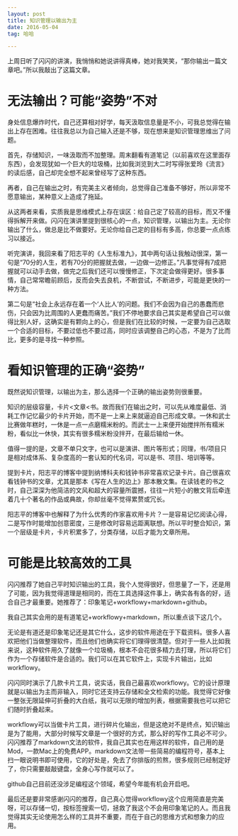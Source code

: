 ```yaml
---
layout: post
title: 知识管理以输出为主
date: 2016-05-04
tag: 哈哈

---
```

上周日听了闪闪的讲演，我悄悄和她说讲得真棒，她对我笑笑，“那你输出一篇文章吧。”所以我敲出了这篇文章。
# 无法输出？可能“姿势”不对

身处信息爆炸时代，自己还算相对好学，每天汲取信息量是不小，可我总觉得在输出上存在困难。往往我总以为自己输入还是不够，现在想来是知识管理思维出了问题。

首先，存储知识，一味汲取而不加整理。周末翻看有道笔记（以前喜欢在这里面存东西），会发现犹如一个巨大的垃圾桶，比如我浏览到大二时写得张爱玲《流言》的读后感，自己却完全想不起来曾经写了这种东西。

再者，自己在输出之时，有完美主义者倾向，总觉得自己准备不够好，所以非常不愿意输出，某种意义上造成了拖延。

从这两者来看，实质我是思维模式上存在误区：给自己定了较高的目标，而又不懂得拆解开来做。闪闪在演讲里提到很核心的一点，知识管理，以输出为主。无论你输出了什么，做总是比不做要好。无论你给自己定的目标有多高，你总要一点点练习以接近。

听完演讲，我回来看了阳志平的《人生标准九》，其中两句话让我触动很深，第一句是“70分的人生，若有70分的把握就去做，一边做一边修正。”凡事觉得有7成把握就可以动手去做，做完之后我们还可以慢慢修正，下次定会做得更好。很多事情，自己常常瞻前顾后，反而会失去良机，不断尝试，不断进步，可能是更快的一种方法。

第二句是“社会上永远存在着一个‘人比人’的问题。我们不会因为自己的愚蠢而悲伤，只会因为比周围的人更蠢而痛苦。”我们不停地要求自己其实是希望自己可以做得比别人好，这确实是有颗向上的心，但是我们在比较的时候，一定要为自己选取一个合适的目标，不要过低也不要过高，同时应该调整自己的心态，不是为了比而比，更多的是寻找一种参照。
# 看知识管理的正确“姿势”

既然说知识管理，以输出为主，那么选择一个正确的输出姿势则很重要。

知识的层级容量，卡片<文章<书。故而我们在输出之时，可以先从难度最低、消耗工作记忆最少的卡片开始，而不是一上来上来就逼迫自己形成文章。一休和武士比赛做年糕时，一休是一点一点磨糯米粉的。而武士一上来便开始搅拌所有糯米粉，看似比一休快，其实有很多糯米粉没拌开，在最后输给一休。

值得一提的是，文章不单只文字，也可以是演讲、图片等形式；同理，书/项目只是相对成体系、复杂度高的一套认知的代名词，可以是书、项目、培训等等。

提到卡片，阳志平的博客中提到纳博科夫和钱钟书非常喜欢记录卡片。自己很喜欢看钱钟书的文章，尤其是那本《写在人生的边上》那本散文集。在读钱老的书之时，自己深深为他简洁的文风和超大的容量所震撼，往往一片短小的散文背后牵连着几十个著名的作品或典故，你却丝毫不觉得累赘或冗长。

阳志平的博客中也解释了为什么优秀的作家喜欢用卡片？一是容易记忆阅读心得，二是写作时能增加创意密度，三是修改时容易远距离联想。所以平时整合知识，第一个层级是卡片，卡片积累多了，分类存储，以后才能为文章所用。
# 可能是比较高效的工具

闪闪推荐了她自己平时知识输出的工具，我个人觉得很好，但思量了一下，还是用了可能，因为我觉得道理是相同的，而在工具选择这件事上，确实各有各的好，适合自己才最重要。她推荐了：印象笔记+workflowy+markdown+github。

我自己其实会用的是有道笔记+workflowy+markdown，所以重点谈下这几个。

无论是有道还是印象笔记还是其它什么，这步的软件用途在于下载资料。很多人喜欢把他们当做整理软件，而且他们也确实将它们理得很清楚。但对于一些人比如我来说，这种软件用久了就像一个垃圾桶，根本不会花很多精力去打理，所以将它们作为一个存储软件是合适的。我们可以在其它软件上，实现卡片输出，比如workflowy。

闪闪同时演示了几款卡片工具，说实话，我自己最喜欢workflowy。它的设计原理就是以输出为主而非输入，同时它还支持云存储和全文检索的功能。我觉得它好像一整张无限延伸可折叠的大白纸，我可以无限的增加列表，根据需要我也可以把它们随时折叠起来。

workflowy可以当做卡片工具，进行碎片化输出，但是这绝对不是终点，知识输出是为了能用，大部分时候写文章是一个很好的方式，那么好的写作工具必不可少。闪闪推荐了markdown文法的软件，我自己其实也在用这样的软件，自己用的是Mod，一款Mac上的免费APP。markdown文法带一些简易的编程符号，基本上扫一眼说明书即可使用，它的好处是，免去了你排版的煎熬，很多规则已经制定好了，你只需要敲敲键盘，全身心写作就可以了。

github自己目前还没涉足编程这个领域，希望今年能有机会开启吧。

最后还是要非常感谢闪闪的推荐，自己真心觉得workflowy这个应用简直是完美呀，可以存储一切，按标签搜索一切，拯救了我这个不会用印象笔记的人。而且我觉得其实无论使用怎么样的工具并不重要，而在于自己的思维方式和想象力的应用。


